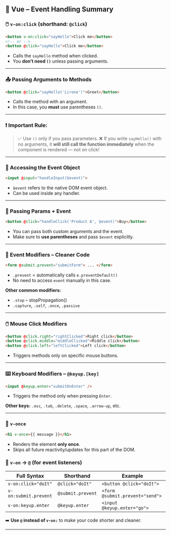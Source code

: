 ## 🎯 Vue – Event Handling Summary

### 🖱️ `v-on:click` (shorthand: `@click`)

```html
<button v-on:click="sayHello">Click me</button>
<!-- or -->
<button @click="sayHello">Click me</button>
```

* Calls the `sayHello` method when clicked.
* You **don’t need `()`** unless passing arguments.

---

### 📤 Passing Arguments to Methods

```html
<button @click="sayHello('Lirone')">Greet</button>
```

* Calls the method with an argument.
* In this case, you **must** use parentheses `()`.

---

### ❗ Important Rule:

> ✅ Use `()` only if you pass parameters.
> ❌ If you write `sayHello()` with no arguments, it **will still call the function immediately** when the component is rendered — not on click!

---

### 🧾 Accessing the Event Object

```html
<input @input="handleInput($event)">
```

* `$event` refers to the native DOM event object.
* Can be used inside any handler.

---

### 🧩 Passing Params + Event

```html
<button @click="handleClick('Product A', $event)">Buy</button>
```

* You can pass both custom arguments and the event.
* Make sure to **use parentheses** and pass `$event` explicitly.

---

### 🛑 Event Modifiers – Cleaner Code

```html
<form @submit.prevent="submitForm"> ... </form>
```

* `.prevent` = automatically calls `e.preventDefault()`
* No need to access `event` manually in this case.

**Other common modifiers:**

* `.stop` – stopPropagation()
* `.capture`, `.self`, `.once`, `.passive`

---

### 🖱️ Mouse Click Modifiers

```html
<button @click.right="rightClicked">Right click</button>
<button @click.middle="middleClicked">Middle click</button>
<button @click.left="leftClicked">Left click</button>
```

* Triggers methods only on specific mouse buttons.

---

### ⌨️ Keyboard Modifiers – `@keyup.[key]`

```html
<input @keyup.enter="submitOnEnter" />
```

* Triggers the method only when pressing `Enter`.

**Other keys:** `.esc`, `.tab`, `.delete`, `.space`, `.arrow-up`, etc.

---

### 🧷 `v-once`

```html
<h1 v-once>{{ message }}</h1>
```

* Renders the element **only once**.
* Skips all future reactivity/updates for this part of the DOM.


### 🔁 `v-on` → `@` (for event listeners)

| Full Syntax           | Shorthand         | Example                         |
| --------------------- | ----------------- | ------------------------------- |
| `v-on:click="doIt"`   | `@click="doIt"`   | `<button @click="doIt">`        |
| `v-on:submit.prevent` | `@submit.prevent` | `<form @submit.prevent="send">` |
| `v-on:keyup.enter`    | `@keyup.enter`    | `<input @keyup.enter="go">`     |

➡️ **Use `@` instead of `v-on:`** to make your code shorter and cleaner.

---